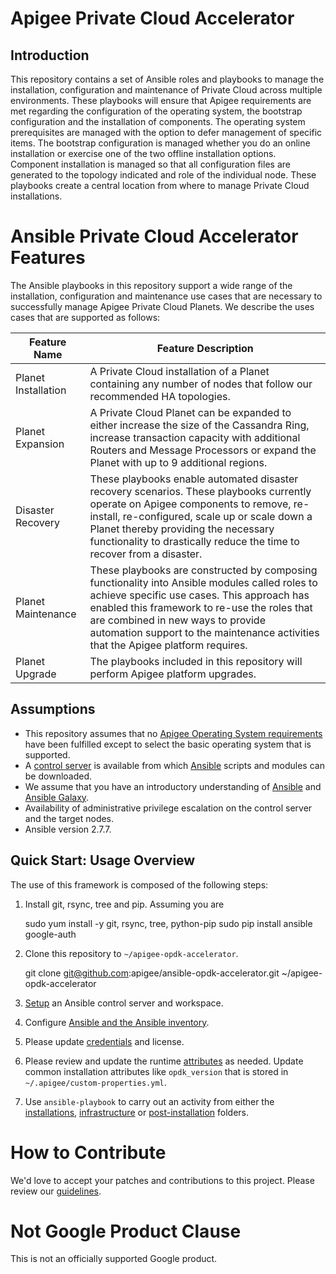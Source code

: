 # Apigee Private Cloud Accelerator

## Introduction
This repository contains a set of Ansible roles and playbooks to manage the installation, 
configuration and maintenance of Private Cloud across multiple environments. These playbooks 
will ensure that Apigee requirements are met regarding the 
configuration of the operating system, the bootstrap configuration and the installation of 
components. The operating system prerequisites are managed with the option to defer management of 
specific items. The bootstrap configuration is managed whether you do an online installation or 
exercise one of the two offline installation options. Component installation is managed so that all 
configuration files are generated to the topology indicated and role of the individual node. These 
playbooks create a central location from where to manage Private Cloud installations.

# Ansible Private Cloud Accelerator Features
The Ansible playbooks in this repository support a wide range of the installation, configuration
and maintenance use cases that are necessary to successfully manage Apigee Private Cloud Planets.
We describe the uses cases that are supported as follows: 

| Feature Name | Feature Description |
| --- | --- |
| Planet Installation | A Private Cloud installation of a Planet containing any number of nodes that follow our recommended HA topologies. |
| Planet Expansion | A Private Cloud Planet can be expanded to either increase the size of the Cassandra Ring, increase transaction capacity with additional Routers and Message Processors or expand the Planet with up to 9 additional regions. |
| Disaster Recovery | These playbooks enable automated disaster recovery scenarios. These playbooks currently operate on Apigee components to remove, re-install, re-configured, scale up or scale down a Planet thereby providing the necessary functionality to drastically reduce the time to recover from a disaster. |
| Planet Maintenance | These playbooks are constructed by composing functionality into Ansible modules called roles to achieve specific use cases. This approach has enabled this framework to re-use the roles that are combined in new ways to provide automation support to the maintenance activities that the Apigee platform requires.  |
| Planet Upgrade | The playbooks included in this repository will perform Apigee platform upgrades. |

## Assumptions 
* This repository assumes that no [Apigee Operating System requirements](https://docs.apigee.com/release/supported-software#apigeeedgeforprivatecloudsupportedversions) 
have been fulfilled except to select the basic operating system that is supported. 
* A [control server](https://docs.ansible.com/ansible/latest/installation_guide/intro_installation.html#control-machine-requirements) 
is available from which [Ansible](https://docs.ansible.com/ansible/latest/installation_guide/intro_installation.html) 
scripts and modules can be downloaded.
* We assume that you have an introductory understanding of [Ansible](https://docs.ansible.com/) and 
[Ansible Galaxy](https://galaxy.ansible.com/docs/).
* Availability of administrative privilege escalation on the control server and the target nodes.
* Ansible version 2.7.7. 

## Quick Start: Usage Overview
The use of this framework is composed of the following steps:

1. Install git, rsync, tree and pip. Assuming you are 


    sudo yum install -y git, rsync, tree, python-pip
    sudo pip install ansible google-auth

1. Clone this repository to `~/apigee-opdk-accelerator`.


    git clone git@github.com:apigee/ansible-opdk-accelerator.git ~/apigee-opdk-accelerator
    
1. [Setup](setup#usage-instructions) an Ansible control server and workspace.
1. Configure [Ansible and the Ansible inventory](README-ansible-configuration.md).
1. Please update [credentials](README-credentials.md) and license.  
1. Please review and update the runtime [attributes](README-runtime-attributes.md) as needed. Update common installation 
attributes like `opdk_version` that is stored in `~/.apigee/custom-properties.yml`.
1. Use `ansible-playbook` to carry out an activity from either the [installations](installations), [infrastructure](infrastructure) or [post-installation](post-installation) folders.

<!-- BEGIN Google How To Contribute -->
# How to Contribute

We'd love to accept your patches and contributions to this project. Please review our [guidelines](CONTRIBUTING.md).
<!-- END Google How To Contribute -->
<!-- BEGIN Google Required Disclaimer -->

# Not Google Product Clause

This is not an officially supported Google product.
<!-- END Google Required Disclaimer -->
